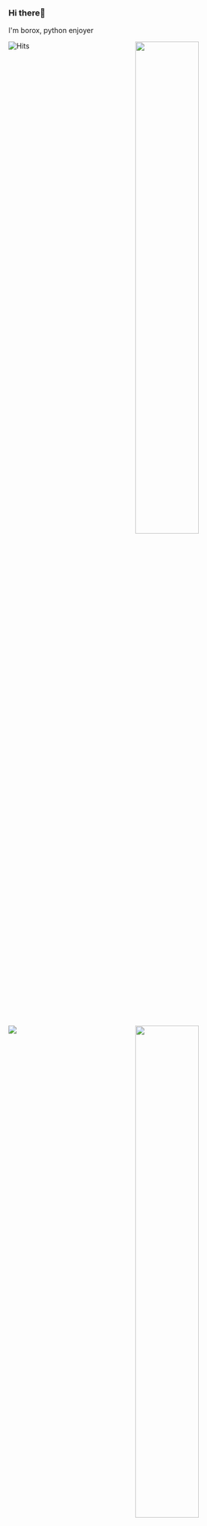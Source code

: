 ### Hi there👋
I'm borox, python enjoyer

<img width="50%" align="right" src="https://github-readme-stats.vercel.app/api?username=almeidx&count_private=true&include_all_commits=true&show_icons=true&theme=dark&icon_color=fff&hide_border=true">
<img width="50%" align="right" src="https://github-readme-stats.vercel.app/api/top-langs?username=almeidx&theme=dark&hide_border=true&layout=compact&langs_count=6">


<img align='left' src="https://lanyard-profile-readme.vercel.app/api/314424536256872449?bg=00000000">

![Hits](https://hits.link/hits?url=https%3A%2F%2Fgithub.com%2Fborox345)
